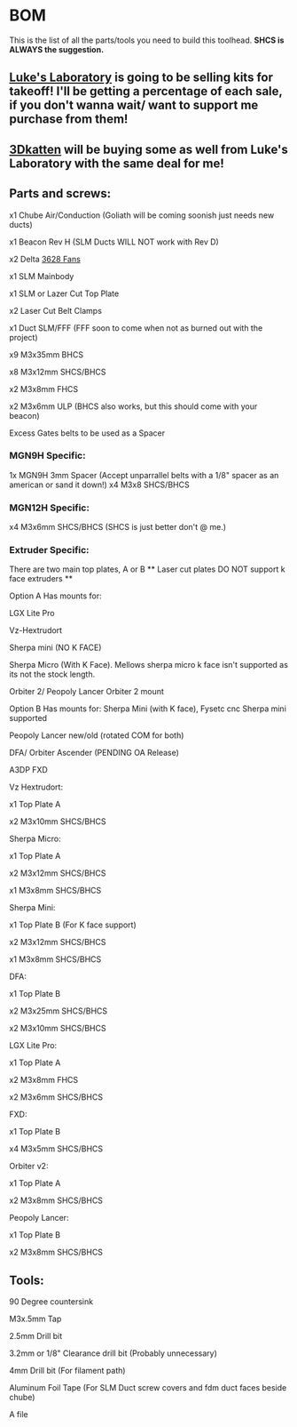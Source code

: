 # BOM
This is the list of all the parts/tools you need to build this toolhead. **SHCS is ALWAYS the suggestion.**

## [Luke's Laboratory](https://lukeslabonline.com/) is going to be selling kits for takeoff! I'll be getting a percentage of each sale, if you don't wanna wait/ want to support me purchase from them!

## [3Dkatten](https://3dkatten.eu/) will be buying some as well from Luke's Laboratory with the same deal for me!

## Parts and screws:
x1 Chube Air/Conduction (Goliath will be coming soonish just needs new ducts)

x1 Beacon Rev H (SLM Ducts WILL NOT work with Rev D)

x2 Delta [3628 Fans](https://www.digikey.ca/en/products/detail/delta-electronics/FFB03612EHNYCL/6580720)

x1 SLM Mainbody

x1 SLM or Lazer Cut Top Plate

x2 Laser Cut Belt Clamps

x1 Duct SLM/FFF (FFF soon to come when not as burned out with the project)

x9 M3x35mm BHCS

x8 M3x12mm SHCS/BHCS

x2 M3x8mm FHCS

x2 M3x6mm ULP (BHCS also works, but this should come with your beacon)

Excess Gates belts to be used as a Spacer

### MGN9H Specific:
1x MGN9H 3mm Spacer (Accept unparrallel belts with a 1/8" spacer as an american or sand it down!)
x4 M3x8 SHCS/BHCS 

### MGN12H Specific:
x4 M3x6mm SHCS/BHCS (SHCS is just better don't @ me.)

### Extruder Specific:

There are two main top plates, A or B
** Laser cut plates DO NOT support k face extruders **

Option A Has mounts for:

LGX Lite Pro

Vz-Hextrudort

Sherpa mini (NO K FACE)

Sherpa Micro (With K Face). Mellows sherpa micro k face isn't supported as its not the stock length.

Orbiter 2/ Peopoly Lancer Orbiter 2 mount

Option B Has mounts for:
Sherpa Mini (with K face), Fysetc cnc Sherpa mini supported

Peopoly Lancer new/old (rotated COM for both)

DFA/ Orbiter Ascender (PENDING OA Release)

A3DP FXD 


Vz Hextrudort:

x1 Top Plate A

x2 M3x10mm SHCS/BHCS


Sherpa Micro:

x1 Top Plate A

x2 M3x12mm SHCS/BHCS

x1 M3x8mm SHCS/BHCS


Sherpa Mini:

x1 Top Plate B (For K face support)

x2 M3x12mm SHCS/BHCS

x1 M3x8mm SHCS/BHCS


DFA:

x1 Top Plate B

x2 M3x25mm SHCS/BHCS

x2 M3x10mm SHCS/BHCS


LGX Lite Pro:

x1 Top Plate A

x2 M3x8mm FHCS

x2 M3x6mm SHCS/BHCS


FXD:

x1 Top Plate B

x4 M3x5mm SHCS/BHCS


Orbiter v2:

x1 Top Plate A

x2 M3x8mm SHCS/BHCS


Peopoly Lancer:

x1 Top Plate B

x2 M3x8mm SHCS/BHCS


## Tools:
90 Degree countersink 

M3x.5mm Tap

2.5mm Drill bit

3.2mm or 1/8" Clearance drill bit (Probably unnecessary)

4mm Drill bit (For filament path)

Aluminum Foil Tape (For SLM Duct screw covers and fdm duct faces beside chube)

A file

